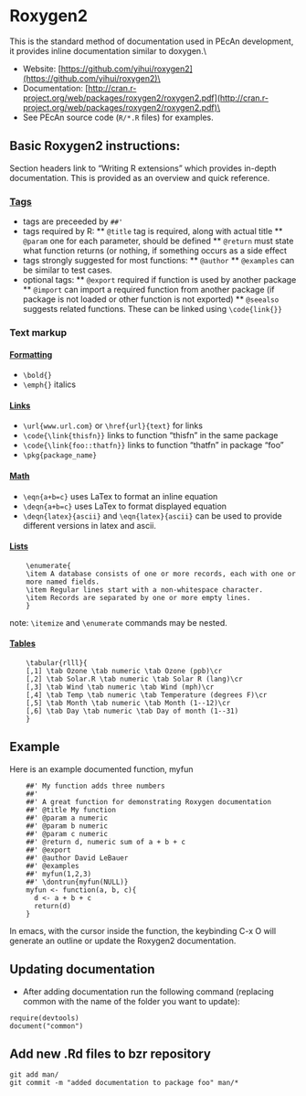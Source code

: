 Roxygen2
========

This is the standard method of documentation used in PEcAn development,
it provides inline documentation similar to doxygen.\
* Website:
[https://github.com/yihui/roxygen2](https://github.com/yihui/roxygen2)\
* Documentation:
[http://cran.r-project.org/web/packages/roxygen2/roxygen2.pdf](http://cran.r-project.org/web/packages/roxygen2/roxygen2.pdf)\
* See PEcAn source code (`R/*.R` files) for examples.

Basic Roxygen2 instructions:
----------------------------

Section headers link to “Writing R extensions” which provides in-depth
documentation. This is provided as an overview and quick reference.

### [Tags](http://cran.r-project.org/doc/manuals/R-exts.html#Documenting-functions)

* tags are preceeded by `##'`
* tags required by R:
**  `@title` tag is required, along with actual title
**  `@param` one for each parameter, should be defined
**  `@return` must state what function returns (or nothing, if something occurs as a side effect
*   tags strongly suggested for most functions:
**  `@author`
**  `@examples` can be similar to test cases.
*   optional tags:
**  `@export` required if function is used by another package
**  `@import` can import a required function from another package (if package is not loaded or other function is not exported)
**  `@seealso` suggests related functions. These can be linked using `\code{link{}}`

### Text markup

#### [Formatting](http://cran.r-project.org/doc/manuals/R-exts.html#Marking-text)

* `\bold{}`
* `\emph{}` italics

#### [Links](http://cran.r-project.org/doc/manuals/R-exts.html#Marking-text)

* `\url{www.url.com}` or `\href{url}{text}` for links
* `\code{\link{thisfn}}` links to function “thisfn” in the same
    package
* `\code{\link{foo::thatfn}}` links to function “thatfn” in package
    “foo”
* `\pkg{package_name}`

#### [Math](http://cran.r-project.org/doc/manuals/R-exts.html#Mathematics)

* `\eqn{a+b=c}` uses LaTex to format an inline equation
* `\deqn{a+b=c}` uses LaTex to format displayed equation
* `\deqn{latex}{ascii}` and `\eqn{latex}{ascii}` can be used to
    provide different versions in latex and ascii.

#### [Lists](http://cran.r-project.org/doc/manuals/R-exts.html#Lists-and-tables)

```
    \enumerate{
    \item A database consists of one or more records, each with one or
    more named fields.
    \item Regular lines start with a non-whitespace character.
    \item Records are separated by one or more empty lines.
    }
```
note:    `\itemize` and `\enumerate` commands may be nested.

#### [Tables](http://cran.r-project.org/doc/manuals/R-exts.html#Lists-and-tables)

```
    \tabular{rlll}{
    [,1] \tab Ozone \tab numeric \tab Ozone (ppb)\cr
    [,2] \tab Solar.R \tab numeric \tab Solar R (lang)\cr
    [,3] \tab Wind \tab numeric \tab Wind (mph)\cr
    [,4] \tab Temp \tab numeric \tab Temperature (degrees F)\cr
    [,5] \tab Month \tab numeric \tab Month (1--12)\cr
    [,6] \tab Day \tab numeric \tab Day of month (1--31)
    }
```
Example
-------

Here is an example documented function, myfun

```{r}
    ##' My function adds three numbers
    ##'
    ##' A great function for demonstrating Roxygen documentation
    ##' @title My function
    ##' @param a numeric
    ##' @param b numeric
    ##' @param c numeric
    ##' @return d, numeric sum of a + b + c
    ##' @export
    ##' @author David LeBauer
    ##' @examples
    ##' myfun(1,2,3)
    ##' \dontrun{myfun(NULL)}
    myfun <- function(a, b, c){
      d <- a + b + c
      return(d)
    }
```

In emacs, with the cursor inside the function, the keybinding C-x O will generate an outline or update the Roxygen2 documentation.

Updating documentation
----------------------

* After adding documentation run the following command (replacing common with the name of the folder you want to update):

```{r}
require(devtools)
document("common")
```

Add new .Rd files to bzr repository
-----------------------------------

```
git add man/
git commit -m "added documentation to package foo" man/*
```